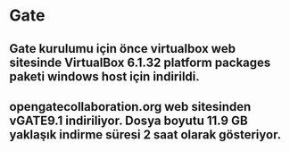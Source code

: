 # Gate
## Gate kurulumu için önce virtualbox web sitesinde VirtualBox 6.1.32 platform packages paketi windows host için indirildi. 
## opengatecollaboration.org web sitesinden vGATE9.1 indiriliyor. Dosya boyutu 11.9 GB yaklaşık indirme süresi 2 saat olarak gösteriyor.
 
